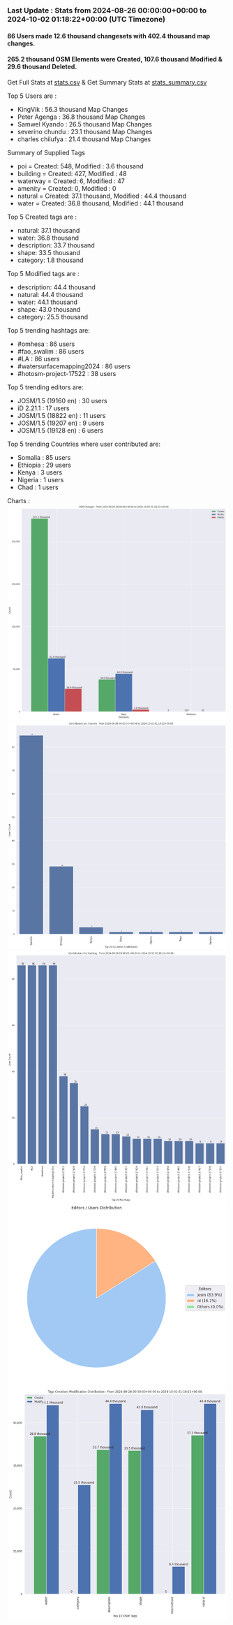 ### Last Update : Stats from 2024-08-26 00:00:00+00:00 to 2024-10-02 01:18:22+00:00 (UTC Timezone)

#### 86 Users made 12.6 thousand changesets with 402.4 thousand map changes.
#### 265.2 thousand OSM Elements were Created, 107.6 thousand Modified & 29.6 thousand Deleted.
Get Full Stats at [stats.csv](/stats/watersurfacemapping/Daily/stats.csv)
 & Get Summary Stats at [stats_summary.csv](/stats/watersurfacemapping/Daily/stats_summary.csv)

Top 5 Users are : 
- KingVik : 56.3 thousand Map Changes
- Peter Agenga : 36.8 thousand Map Changes
- Samwel Kyando : 26.5 thousand Map Changes
- severino chundu : 23.1 thousand Map Changes
- charles chilufya : 21.4 thousand Map Changes

Summary of Supplied Tags
- poi = Created: 548, Modified : 3.6 thousand
- building = Created: 427, Modified : 48
- waterway = Created: 6, Modified : 47
- amenity = Created: 0, Modified : 0
- natural = Created: 37.1 thousand, Modified : 44.4 thousand
- water = Created: 36.8 thousand, Modified : 44.1 thousand


Top 5 Created tags are :
- natural: 37.1 thousand
- water: 36.8 thousand
- description: 33.7 thousand
- shape: 33.5 thousand
- category: 1.8 thousand


Top 5 Modified tags are :
- description: 44.4 thousand
- natural: 44.4 thousand
- water: 44.1 thousand
- shape: 43.0 thousand
- category: 25.5 thousand


Top 5 trending hashtags are:
- #omhesa : 86 users
- #fao_swalim : 86 users
- #LA : 86 users
- #watersurfacemapping2024 : 86 users
- #hotosm-project-17522 : 38 users


Top 5 trending editors are:
- JOSM/1.5 (19160 en) : 30 users
- iD 2.21.1 : 17 users
- JOSM/1.5 (18822 en) : 11 users
- JOSM/1.5 (19207 en) : 9 users
- JOSM/1.5 (19128 en) : 6 users


Top 5 trending Countries where user contributed are:
- Somalia : 85 users
- Ethiopia : 29 users
- Kenya : 3 users
- Nigeria : 1 users
- Chad : 1 users


 Charts : 
![Alt text](./stats_osm_changes.png) 
![Alt text](./stats_users_per_country.png) 
![Alt text](./stats_users_per_hashtag.png) 
![Alt text](./stats_editors_pie_chart.png) 
![Alt text](./stats_tags.png) 
